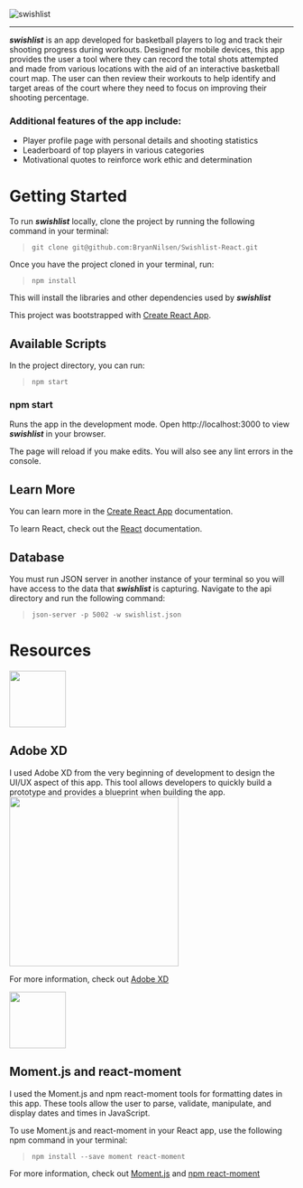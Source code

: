 ![swishlist](https://user-images.githubusercontent.com/43187473/50241808-1e4b4700-038e-11e9-8ec1-634a06db66b9.png)
- - - -

***swishlist*** is an app developed for basketball players to log and track their shooting progress during workouts. Designed for mobile devices, this app provides the user a tool where they can record the total shots attempted and made from various locations with the aid of an interactive basketball court map. The user can then review their workouts to help identify and target areas of the court where they need to focus on improving their shooting percentage.

### Additional features of the app include:
* Player profile page with personal details and shooting statistics
* Leaderboard of top players in various categories
* Motivational quotes to reinforce work ethic and determination

# Getting Started

To run ***swishlist*** locally, clone the project by running the following command in your terminal:
> `git clone git@github.com:BryanNilsen/Swishlist-React.git`

Once you have the project cloned in your terminal, run: 
> `npm install`

This will install the libraries and other dependencies used by ***swishlist***

This project was bootstrapped with [Create React App](https://github.com/facebook/create-react-app).

## Available Scripts
In the project directory, you can run:
> `npm start`

### npm start
Runs the app in the development mode.
Open http://localhost:3000 to view ***swishlist*** in your browser.

The page will reload if you make edits.
You will also see any lint errors in the console.

## Learn More
You can learn more in the [Create React App](https://github.com/facebook/create-react-app) documentation.

To learn React, check out the [React](https://reactjs.org/) documentation.

## Database
You must run JSON server in another instance of your terminal so you will have access to the data that ***swishlist*** is capturing. Navigate to the api directory and run the following command:
> `json-server -p 5002 -w swishlist.json`

# Resources

<img src="https://upload.wikimedia.org/wikipedia/commons/thumb/c/c2/Adobe_XD_CC_icon.svg/480px-Adobe_XD_CC_icon.svg.png" width="100" />

## Adobe XD
I used Adobe XD from the very beginning of development to design the UI/UX aspect of this app. This tool allows developers to quickly build a prototype and provides a blueprint when building the app.
<img src="https://user-images.githubusercontent.com/43187473/50245407-fcef5880-0397-11e9-99df-4b69020be37d.png" width="300" />

For more information, check out [Adobe XD](https://www.adobe.com/products/xd.html)

<img src="https://camo.githubusercontent.com/d8b1e9e8c5c730100352831ef74d7b1d6fa1a066/68747470733a2f2f7777772e626f6f7463646e2e636e2f6173736574732f696d672f6d6f6d656e746a732e7376673f31353431343038363139313637" width="100" />

## Moment.js and react-moment
I used the Moment.js and npm react-moment tools for formatting dates in this app. These tools allow the user to parse, validate, manipulate, and display dates and times in JavaScript.

To use Moment.js and react-moment in your React app, use the following npm command in your terminal: 
> `npm install --save moment react-moment`

For more information, check out [Moment.js](https://momentjs.com/) and [npm react-moment](https://www.npmjs.com/package/react-moment)

